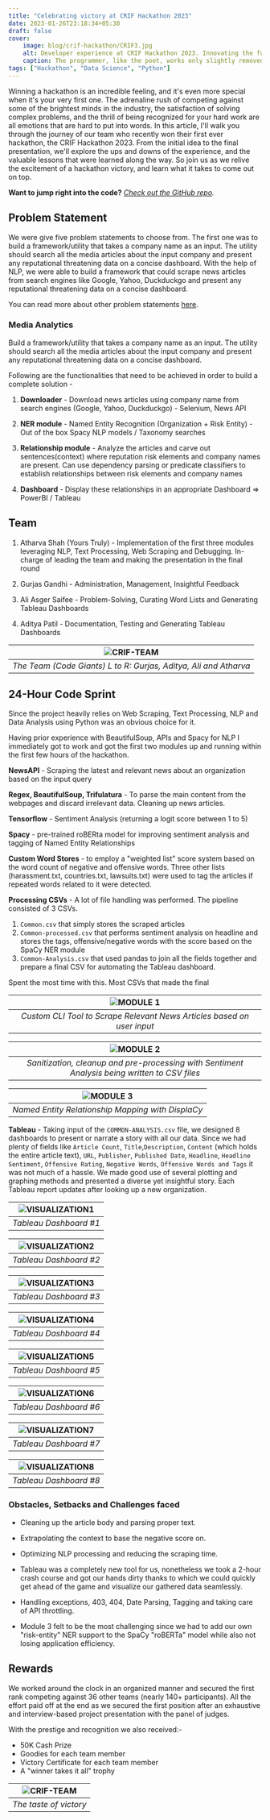 ```yaml
---
title: "Celebrating victory at CRIF Hackathon 2023"
date: 2023-01-26T23:18:34+05:30
draft: false
cover: 
    image: blog/crif-hackathon/CRIF3.jpg
    alt: Developer experience at CRIF Hackathon 2023. Innovating the future, one hackathon at a time
    caption: The programmer, like the poet, works only slightly removed from pure thought-stuff. He builds his castles in the air, from air, creating by exertion of the imagination. Few media of creation are so flexible, so easy to polish and rework, so readily capable of realizing grand conceptual structures. 
tags: ["Hackathon", "Data Science", "Python"]
---
```


Winning a hackathon is an incredible feeling, and it's even more special when it's your very first one. The adrenaline rush of competing against some of the brightest minds in the industry, the satisfaction of solving complex problems, and the thrill of being recognized for your hard work are all emotions that are hard to put into words. In this article, I'll walk you through the journey of our team who recently won their first ever hackathon, the CRIF Hackathon 2023. From the initial idea to the final presentation, we'll explore the ups and downs of the experience, and the valuable lessons that were learned along the way. So join us as we relive the excitement of a hackathon victory, and learn what it takes to come out on top.

**Want to jump right into the code?** *[Check out the GitHub repo](https://github.com/HighnessAtharva/CRIF-Hackathon-2023).*

## Problem Statement

We were give five problem statements to choose from. The first one was to build a framework/utility that takes a company name as an input. The utility should search all the media articles about the input company and present any reputational threatening data on a concise dashboard. With the help of NLP, we were able to build a framework that could scrape news articles from search engines like Google, Yahoo, Duckduckgo and present any reputational threatening data on a concise dashboard.

You can read more about other problem statements [here](https://github.com/HighnessAtharva/CRIF-Hackathon-2023/blob/main/CRIF-Hackathon-2023-Problem-Statements.docx).

### Media Analytics

Build a framework/utility that takes a company name as an input. The utility should search all the media articles about the input company and present any reputational threatening data on a concise dashboard.

Following are the functionalities that need to be achieved in order to build a complete solution -

1. **Downloader** -
Download news articles using company name from search engines (Google, Yahoo, Duckduckgo) - Selenium, News API

2. **NER module** -
Named Entity Recognition (Organization + Risk Entity) - Out of the box Spacy NLP models / Taxonomy searches

3. **Relationship module** -
Analyze the articles and carve out sentences(context) where reputation risk elements and company names are present.
Can use dependency parsing or predicate classifiers to establish relationships between risk elements and company names

4. **Dashboard** -
Display these relationships in an appropriate Dashboard ⇒ PowerBI / Tableau

## Team

1. Atharva Shah (Yours Truly) - Implementation of the first three modules leveraging NLP, Text Processing, Web Scraping and Debugging. In-charge of leading the team and making the presentation in the final round

2. Gurjas Gandhi - Administration, Management, Insightful Feedback

3. Ali Asger Saifee - Problem-Solving, Curating Word Lists and Generating Tableau Dashboards

4. Aditya Patil - Documentation, Testing and Generating Tableau Dashboards

| ![CRIF-TEAM](/blog/crif-hackathon/CRIF2.jpg) |
|:--:|
| *The Team (Code Giants) L to R: Gurjas, Aditya, Ali and Atharva* |

## 24-Hour Code Sprint

Since the project heavily relies on Web Scraping, Text Processing, NLP and Data Analysis using Python was an obvious choice for it.

Having prior experience with BeautifulSoup, APIs and Spacy for NLP I immediately got to work and got the first two modules up and running within the first few hours of the hackathon.

**NewsAPI** - Scraping the latest and relevant news about an organization based on the input query

**Regex, BeautifulSoup, Trifulatura** - To parse the main content from the webpages and discard irrelevant data. Cleaning up news articles.

**Tensorflow** - Sentiment Analysis (returning a logit score between 1 to 5)

**Spacy** - pre-trained roBERta model for improving sentiment analysis and tagging of Named Entity Relationships

**Custom Word Stores** - to employ a "weighted list" score system based on the word count of negative and offensive words. Three other lists (harassment.txt, countries.txt, lawsuits.txt) were used to tag the articles if repeated words related to it were detected.

**Processing CSVs** - A lot of file handling was performed. The pipeline consisted of 3 CSVs.

1. `Common.csv` that simply stores the scraped articles
2. `Common-processed.csv` that performs sentiment analysis on headline and stores the tags, offensive/negative words with the score based on the SpaCy NER module
3. `Common-Analysis.csv` that used pandas to join all the fields together and prepare a final CSV for automating the Tableau dashboard.

Spent the most time with this. Most CSVs that made the final

| ![MODULE 1](/blog/crif-hackathon/module1.png) |
|:--:|
| *Custom CLI Tool to Scrape Relevant News Articles based on user input* |

| ![MODULE 2](/blog/crif-hackathon/module2.png) |
|:--:|
| *Sanitization, cleanup and pre-processing with Sentiment Analysis being written to CSV files* |

| ![MODULE 3](/blog/crif-hackathon/module3.png) |
|:--:|
| *Named Entity Relationship Mapping with DisplaCy* |


**Tableau** - Taking input of the `COMMON-ANALYSIS.csv` file, we designed 8 dashboards to present or narrate a story with all our data. Since we had plenty of fields like `Article Count`, `Title`,`Description`, `Content` (which holds the entire article text), `URL`, `Publisher`, `Published Date`, `Headline`, `Headline Sentiment`, `Offensive Rating`, `Negative Words`, `Offensive Words and Tags` it was not much of a hassle. We made good use of several plotting and graphing methods and presented a diverse yet insightful story. Each Tableau report updates after looking up a new organization.  

| ![VISUALIZATION1](/blog/crif-hackathon/module4.1.png)|
|:--:|
| *Tableau Dashboard #1* |

| ![VISUALIZATION2](/blog/crif-hackathon/module4.2.png)|
|:--:|
| *Tableau Dashboard #2* |

| ![VISUALIZATION3](/blog/crif-hackathon/module4.3.png)|
|:--:|
| *Tableau Dashboard #3* |

| ![VISUALIZATION4](/blog/crif-hackathon/module4.4.png)|
|:--:|
| *Tableau Dashboard #4* |

| ![VISUALIZATION5](/blog/crif-hackathon/module4.5.png)|  
|:--:|
| *Tableau Dashboard #5* |

| ![VISUALIZATION6](/blog/crif-hackathon/module4.6.png) |
|:--:|
| *Tableau Dashboard #6* |

| ![VISUALIZATION7](/blog/crif-hackathon/module4.7.png)|
|:--:|
| *Tableau Dashboard #7* |

| ![VISUALIZATION8](/blog/crif-hackathon/module4.8.png)|
|:--:|
| *Tableau Dashboard #8* |

### Obstacles, Setbacks and Challenges faced

- Cleaning up the article body and parsing proper text.

- Extrapolating the context to base the negative score on.

- Optimizing NLP processing and reducing the scraping time.

- Tableau was a completely new tool for us, nonetheless we took a 2-hour crash course and got our hands dirty thanks to which we could quickly get ahead of the game and visualize our gathered data seamlessly.

- Handling exceptions, 403, 404, Date Parsing, Tagging and taking care of API throttling.

- Module 3 felt to be the most challenging since we had to add our own "risk-entity" NER support to the SpaCy "roBERTa" model while also not losing application efficiency.

## Rewards

We worked around the clock in an organized manner and secured the first rank competing against 36 other teams (nearly 140+ participants). All the effort paid off at the end as we secured the first position after an exhaustive and interview-based project presentation with the panel of judges.

With the prestige and recognition we also received:-

- 50K Cash Prize
- Goodies for each team member
- Victory Certificate for each team member
- A "winner takes it all" trophy

| ![CRIF-TEAM](/blog/crif-hackathon/CRIF1.jpeg) |
|:--:|
| *The taste of victory* |
